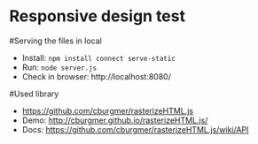 Responsive design test
======================

#Serving the files in local
* Install: `npm install connect serve-static`
* Run: `node server.js`
* Check in browser: http://localhost:8080/

#Used library
* https://github.com/cburgmer/rasterizeHTML.js
* Demo: http://cburgmer.github.io/rasterizeHTML.js/
* Docs: https://github.com/cburgmer/rasterizeHTML.js/wiki/API

